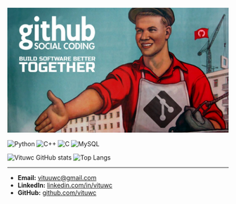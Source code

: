 ![Comunista GitHub](https://github.com/vituwc/vituwc/blob/main/communist-github.jpg)


![Python](https://img.shields.io/badge/Python-3776AB?style=for-the-badge&logo=python&logoColor=white&color=30363d)   ![C++](https://img.shields.io/badge/C%2B%2B-00599C?style=for-the-badge&logo=c%2B%2B&logoColor=white&color=30363d)    ![C](https://img.shields.io/badge/C-00599C?style=for-the-badge&logo=c&logoColor=white&color=30363d)    ![MySQL](https://img.shields.io/badge/MySQL-4479A1?style=for-the-badge&logo=mysql&logoColor=white&color=30363d)  

 
![Vituwc GitHub stats](https://github-readme-stats.vercel.app/api?username=vituwc&show_icons=true&theme=transparent&date=<timestamp>)
![Top Langs](https://github-readme-stats.vercel.app/api/top-langs/?username=vituwc&layout=compact&theme=transparent&date=<timestamp>)

---

- **Email:** [vituuwc@gmail.com](mailto:vituuwc@gmail.com)  
- **LinkedIn:** [linkedin.com/in/vituwc](https://linkedin.com/in/vituwc)  
- **GitHub:** [github.com/vituwc](https://github.com/vituwc)  
